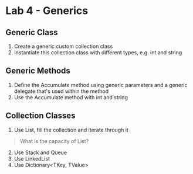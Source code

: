 # Lab 4 - Generics

## Generic Class

1. Create a generic custom collection class
2. Instantiate this collection class with different types, e.g. int and string

## Generic Methods

1. Define the Accumulate method using generic parameters and a generic delegate that's used within the method
2. Use the Accumulate method with int and string

## Collection Classes

1. Use List<T>, fill the collection and iterate through it

> What is the capacity of List<T>?

2. Use Stack<T> and Queue<T>
3. Use LinkedList<T>
4. Use Dictionary<TKey, TValue>

